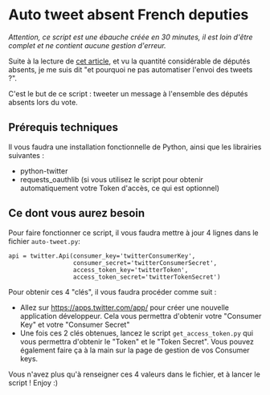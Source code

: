 # Auto tweet absent French deputies

*Attention, ce script est une ébauche créée en 30 minutes, il est loin d'être complet et ne contient aucune gestion d'erreur.*

Suite à la lecture de [cet article](http://www.liberation.fr/france/2016/02/09/etat-d-urgence-demandez-a-votre-depute-pourquoi-il-n-a-pas-vote-lundi_1432146), et vu la quantité considérable de députés absents, je me suis dit "et pourquoi ne pas automatiser l'envoi des tweets ?".

C'est le but de ce script : tweeter un message à l'ensemble des députés absents lors du vote.

## Prérequis techniques
Il vous faudra une installation fonctionnelle de Python, ainsi que les librairies suivantes :
* python-twitter
* requests_oauthlib (si vous utilisez le script pour obtenir automatiquement votre Token d'accès, ce qui est optionnel)

## Ce dont vous aurez besoin

Pour faire fonctionner ce script, il vous faudra mettre à jour 4 lignes dans le fichier `auto-tweet.py`:

    api = twitter.Api(consumer_key='twitterConsumerKey',
                      consumer_secret='twitterConsumerSecret',
                      access_token_key='twitterToken',
                      access_token_secret='twitterTokenSecret')
                      
Pour obtenir ces 4 "clés", il vous faudra procéder comme suit :
* Allez sur https://apps.twitter.com/app/ pour créer une nouvelle application développeur. Cela vous permettra d'obtenir votre "Consumer Key" et votre "Consumer Secret"
* Une fois ces 2 clés obtenues, lancez le script `get_access_token.py` qui vous permettra d'obtenir le "Token" et le "Token Secret". Vous pouvez également faire ça à la main sur la page de gestion de vos Consumer keys.


Vous n'avez plus qu'à renseigner ces 4 valeurs dans le fichier, et à lancer le script ! Enjoy :)
